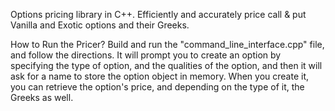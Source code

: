 Options pricing library in C++. Efficiently and accurately price call & put Vanilla and Exotic options and their Greeks.

How to Run the Pricer?
Build and run the "command_line_interface.cpp" file, and follow the directions. It will prompt you to create an option by specifying the type of option, and the qualities of the option, and then it will ask for a name to store the option object in memory. When you create it, you can retrieve the option's price, and depending on the type of it, the Greeks as well.


